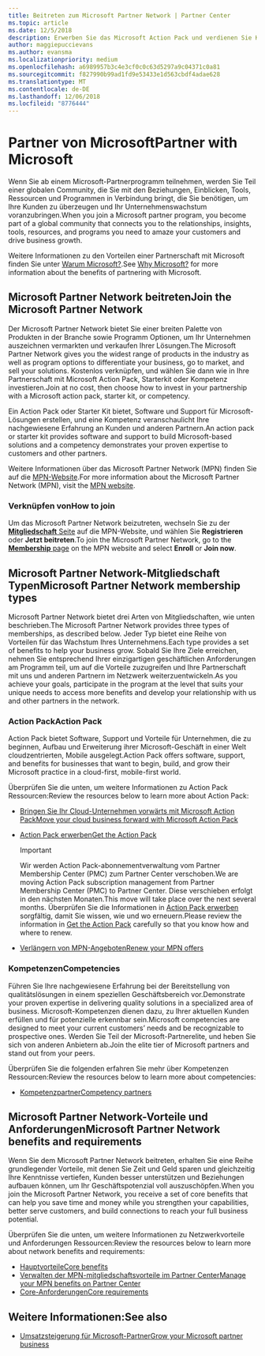 ```yaml
---
title: Beitreten zum Microsoft Partner Network | Partner Center
ms.topic: article
ms.date: 12/5/2018
description: Erwerben Sie das Microsoft Action Pack und verdienen Sie Kompetenzen im Partner Center
author: maggiepuccievans
ms.author: evansma
ms.localizationpriority: medium
ms.openlocfilehash: a6989957b3c4e3cf0c0c63d5297a9c04371c0a81
ms.sourcegitcommit: f827990b99ad1fd9e53433e1d563cbdf4adae628
ms.translationtype: MT
ms.contentlocale: de-DE
ms.lasthandoff: 12/06/2018
ms.locfileid: "8776444"
---
```

<!-- Note from Maggie on Dec 5, 2018: I can no longer tell what purpose this article serves. I'm going to redirect it to the mpn-overview.md topic and move the relevant information there. In the interim, I've copied and pasted the content from the MPN overview topic into this one in case anyone out there has it bookmarked.
-->

# <a name="partner-with-microsoft"></a><span data-ttu-id="21f0b-103">Partner von Microsoft</span><span class="sxs-lookup"><span data-stu-id="21f0b-103">Partner with Microsoft</span></span>

<span data-ttu-id="21f0b-104">Wenn Sie ab einem Microsoft-Partnerprogramm teilnehmen, werden Sie Teil einer globalen Community, die Sie mit den Beziehungen, Einblicken, Tools, Ressourcen und Programmen in Verbindung bringt, die Sie benötigen, um Ihre Kunden zu überzeugen und Ihr Unternehmenswachstum voranzubringen.</span><span class="sxs-lookup"><span data-stu-id="21f0b-104">When you join a Microsoft partner program, you become part of a global community that connects you to the relationships, insights, tools, resources, and programs you need to amaze your customers and drive business growth.</span></span>

<span data-ttu-id="21f0b-105">Weitere Informationen zu den Vorteilen einer Partnerschaft mit Microsoft finden Sie unter [Warum Microsoft?](https://partner.microsoft.com/business-opportunities/why-microsoft).</span><span class="sxs-lookup"><span data-stu-id="21f0b-105">See [Why Microsoft?](https://partner.microsoft.com/business-opportunities/why-microsoft) for more information about the benefits of partnering with Microsoft.</span></span> 

## <a name="join-the-microsoft-partner-network"></a><span data-ttu-id="21f0b-106">Microsoft Partner Network beitreten</span><span class="sxs-lookup"><span data-stu-id="21f0b-106">Join the Microsoft Partner Network</span></span>

<!-- 12/5/18 The content below was copied and pasted directly from the Membership page of the MPN site (https://partner.microsoft.com/en-us/membership)-->

<span data-ttu-id="21f0b-107">Der Microsoft Partner Network bietet Sie einer breiten Palette von Produkten in der Branche sowie Programm Optionen, um Ihr Unternehmen auszeichnen vermarkten und verkaufen Ihrer Lösungen.</span><span class="sxs-lookup"><span data-stu-id="21f0b-107">The Microsoft Partner Network gives you the widest range of products in the industry as well as program options to differentiate your business, go to market, and sell your solutions.</span></span> <span data-ttu-id="21f0b-108">Kostenlos verknüpfen, und wählen Sie dann wie in Ihre Partnerschaft mit Microsoft Action Pack, Starterkit oder Kompetenz investieren.</span><span class="sxs-lookup"><span data-stu-id="21f0b-108">Join at no cost, then choose how to invest in your partnership with a Microsoft action pack, starter kit, or competency.</span></span>

<span data-ttu-id="21f0b-109">Ein Action Pack oder Starter Kit bietet, Software und Support für Microsoft-Lösungen erstellen, und eine Kompetenz veranschaulicht Ihre nachgewiesene Erfahrung an Kunden und anderen Partnern.</span><span class="sxs-lookup"><span data-stu-id="21f0b-109">An action pack or starter kit provides software and support to build Microsoft-based solutions and a competency demonstrates your proven expertise to customers and other partners.</span></span>

<span data-ttu-id="21f0b-110">Weitere Informationen über das Microsoft Partner Network (MPN) finden Sie auf die [MPN-Website](https://partner.microsoft.com/commercial).</span><span class="sxs-lookup"><span data-stu-id="21f0b-110">For more information about the Microsoft Partner Network (MPN), visit the [MPN website](https://partner.microsoft.com/commercial).</span></span>

### <a name="how-to-join"></a><span data-ttu-id="21f0b-111">Verknüpfen von</span><span class="sxs-lookup"><span data-stu-id="21f0b-111">How to join</span></span>

<span data-ttu-id="21f0b-112">Um das Microsoft Partner Network beizutreten, wechseln Sie zu der [ **Mitgliedschaft** Seite](https://partner.microsoft.com/membership) auf die MPN-Website, und wählen Sie **Registrieren** oder **Jetzt beitreten**.</span><span class="sxs-lookup"><span data-stu-id="21f0b-112">To join the Microsoft Partner Network, go to the [**Membership** page](https://partner.microsoft.com/membership) on the MPN website and select **Enroll** or **Join now**.</span></span>

## <a name="microsoft-partner-network-membership-types"></a><span data-ttu-id="21f0b-113">Microsoft Partner Network-Mitgliedschaft Typen</span><span class="sxs-lookup"><span data-stu-id="21f0b-113">Microsoft Partner Network membership types</span></span>

<!-- 12/5/18 The content below was copied and pasted directly from the Membership pages of the MPN site (https://partner.microsoft.com/en-us/membership)-->

<span data-ttu-id="21f0b-114">Microsoft Partner Network bietet drei Arten von Mitgliedschaften, wie unten beschrieben.</span><span class="sxs-lookup"><span data-stu-id="21f0b-114">The Microsoft Partner Network provides three types of memberships, as described below.</span></span> <span data-ttu-id="21f0b-115">Jeder Typ bietet eine Reihe von Vorteilen für das Wachstum Ihres Unternehmens.</span><span class="sxs-lookup"><span data-stu-id="21f0b-115">Each type provides a set of benefits to help your business grow.</span></span> <span data-ttu-id="21f0b-116">Sobald Sie Ihre Ziele erreichen, nehmen Sie entsprechend Ihrer einzigartigen geschäftlichen Anforderungen am Programm teil, um auf die Vorteile zuzugreifen und Ihre Partnerschaft mit uns und anderen Partnern im Netzwerk weiterzuentwickeln.</span><span class="sxs-lookup"><span data-stu-id="21f0b-116">As you achieve your goals, participate in the program at the level that suits your unique needs to access more benefits and develop your relationship with us and other partners in the network.</span></span>

### <a name="action-pack"></a><span data-ttu-id="21f0b-117">Action Pack</span><span class="sxs-lookup"><span data-stu-id="21f0b-117">Action Pack</span></span>

<span data-ttu-id="21f0b-118">Action Pack bietet Software, Support und Vorteile für Unternehmen, die zu beginnen, Aufbau und Erweiterung ihrer Microsoft-Geschäft in einer Welt cloudzentrierten, Mobile ausgelegt.</span><span class="sxs-lookup"><span data-stu-id="21f0b-118">Action Pack offers software, support, and benefits for businesses that want to begin, build, and grow their Microsoft practice in a cloud-first, mobile-first world.</span></span> 

<span data-ttu-id="21f0b-119">Überprüfen Sie die unten, um weitere Informationen zu Action Pack Ressourcen:</span><span class="sxs-lookup"><span data-stu-id="21f0b-119">Review the resources below to learn more about Action Pack:</span></span>

- [<span data-ttu-id="21f0b-120">Bringen Sie Ihr Cloud-Unternehmen vorwärts mit Microsoft Action Pack</span><span class="sxs-lookup"><span data-stu-id="21f0b-120">Move your cloud business forward with Microsoft Action Pack</span></span>](https://partner.microsoft.com/membership/action-pack)
- [<span data-ttu-id="21f0b-121">Action Pack erwerben</span><span class="sxs-lookup"><span data-stu-id="21f0b-121">Get the Action Pack</span></span>](mpn-get-action-pack.md)
  
    >[!IMPORTANT]
    ><span data-ttu-id="21f0b-122">Wir werden Action Pack-abonnementverwaltung vom Partner Membership Center (PMC) zum Partner Center verschoben.</span><span class="sxs-lookup"><span data-stu-id="21f0b-122">We are moving Action Pack subscription management from Partner Membership Center (PMC) to Partner Center.</span></span> <span data-ttu-id="21f0b-123">Diese verschieben erfolgt in den nächsten Monaten.</span><span class="sxs-lookup"><span data-stu-id="21f0b-123">This move will take place over the next several months.</span></span> <span data-ttu-id="21f0b-124">Überprüfen Sie die Informationen in [Action Pack erwerben](mpn-get-action-pack.md) sorgfältig, damit Sie wissen, wie und wo erneuern.</span><span class="sxs-lookup"><span data-stu-id="21f0b-124">Please review the information in [Get the Action Pack](mpn-get-action-pack.md) carefully so that you know how and where to renew.</span></span>  

- [<span data-ttu-id="21f0b-125">Verlängern von MPN-Angeboten</span><span class="sxs-lookup"><span data-stu-id="21f0b-125">Renew your MPN offers</span></span>](renew-mpn-offers.md)

### <a name="competencies"></a><span data-ttu-id="21f0b-126">Kompetenzen</span><span class="sxs-lookup"><span data-stu-id="21f0b-126">Competencies</span></span>

<span data-ttu-id="21f0b-127">Führen Sie Ihre nachgewiesene Erfahrung bei der Bereitstellung von qualitätslösungen in einem speziellen Geschäftsbereich vor.</span><span class="sxs-lookup"><span data-stu-id="21f0b-127">Demonstrate your proven expertise in delivering quality solutions in a specialized area of business.</span></span> <span data-ttu-id="21f0b-128">Microsoft-Kompetenzen dienen dazu, zu Ihrer aktuellen Kunden erfüllen und für potenzielle erkennbar sein.</span><span class="sxs-lookup"><span data-stu-id="21f0b-128">Microsoft competencies are designed to meet your current customers’ needs and be recognizable to prospective ones.</span></span> <span data-ttu-id="21f0b-129">Werden Sie Teil der Microsoft-Partnerelite, und heben Sie sich von anderen Anbietern ab.</span><span class="sxs-lookup"><span data-stu-id="21f0b-129">Join the elite tier of Microsoft partners and stand out from your peers.</span></span>

<span data-ttu-id="21f0b-130">Überprüfen Sie die folgenden erfahren Sie mehr über Kompetenzen Ressourcen:</span><span class="sxs-lookup"><span data-stu-id="21f0b-130">Review the resources below to learn more about competencies:</span></span>

- [<span data-ttu-id="21f0b-131">Kompetenzpartner</span><span class="sxs-lookup"><span data-stu-id="21f0b-131">Competency partners</span></span>](https://partner.microsoft.com/membership/competencies)

## <a name="microsoft-partner-network-benefits-and-requirements"></a><span data-ttu-id="21f0b-132">Microsoft Partner Network-Vorteile und Anforderungen</span><span class="sxs-lookup"><span data-stu-id="21f0b-132">Microsoft Partner Network benefits and requirements</span></span>

<span data-ttu-id="21f0b-133">Wenn Sie dem Microsoft Partner Network beitreten, erhalten Sie eine Reihe grundlegender Vorteile, mit denen Sie Zeit und Geld sparen und gleichzeitig Ihre Kenntnisse vertiefen, Kunden besser unterstützen und Beziehungen aufbauen können, um Ihr Geschäftspotenzial voll auszuschöpfen.</span><span class="sxs-lookup"><span data-stu-id="21f0b-133">When you join the Microsoft Partner Network, you receive a set of core benefits that can help you save time and money while you strengthen your capabilities, better serve customers, and build connections to reach your full business potential.</span></span>

<span data-ttu-id="21f0b-134">Überprüfen Sie die unten, um weitere Informationen zu Netzwerkvorteile und Anforderungen Ressourcen:</span><span class="sxs-lookup"><span data-stu-id="21f0b-134">Review the resources below to learn more about network benefits and requirements:</span></span>

- [<span data-ttu-id="21f0b-135">Hauptvorteile</span><span class="sxs-lookup"><span data-stu-id="21f0b-135">Core benefits</span></span>](https://partner.microsoft.com/en-us/membership/core-benefits#simple-tab-content-1)
- [<span data-ttu-id="21f0b-136">Verwalten der MPN-mitgliedschaftsvorteile im Partner Center</span><span class="sxs-lookup"><span data-stu-id="21f0b-136">Manage your MPN benefits on Partner Center</span></span>](manage-your-partner-network-benefits.md)
- [<span data-ttu-id="21f0b-137">Core-Anforderungen</span><span class="sxs-lookup"><span data-stu-id="21f0b-137">Core requirements</span></span>](https://partner.microsoft.com/en-us/membership/core-benefits#simple-tab-content-2)

## <a name="see-also"></a><span data-ttu-id="21f0b-138">Weitere Informationen:</span><span class="sxs-lookup"><span data-stu-id="21f0b-138">See also</span></span>
- [<span data-ttu-id="21f0b-139">Umsatzsteigerung für Microsoft-Partner</span><span class="sxs-lookup"><span data-stu-id="21f0b-139">Grow your Microsoft partner business</span></span>](grow-your-business.md)
